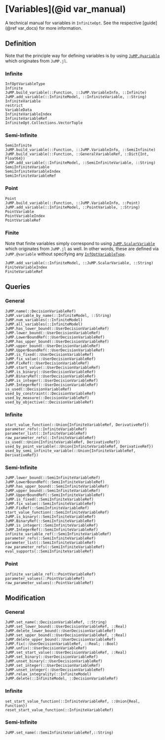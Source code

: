 # [Variables](@id var_manual)
A technical manual for variables in `InfiniteOpt`. See the respective 
[guide](@ref var_docs) for more information.


## Definition
Note that the principle way for defining variables is by using 
[`JuMP.@variable`](https://jump.dev/JuMP.jl/v1/reference/variables/#JuMP.@variable) 
which originates from `JuMP.jl`.

### Infinite
```@docs
InfOptVariableType
Infinite
JuMP.build_variable(::Function, ::JuMP.VariableInfo, ::Infinite)
JuMP.add_variable(::InfiniteModel, ::InfiniteVariable, ::String)
InfiniteVariable
restrict
VariableData
InfiniteVariableIndex
InfiniteVariableRef
InfiniteOpt.Collections.VectorTuple
```

### Semi-Infinite
```@docs
SemiInfinite
JuMP.build_variable(::Function, ::JuMP.VariableInfo, ::SemiInfinite)
JuMP.build_variable(::Function, ::GeneralVariableRef, ::Dict{Int, Float64})
JuMP.add_variable(::InfiniteModel, ::SemiInfiniteVariable, ::String)
SemiInfiniteVariable
SemiInfiniteVariableIndex
SemiInfiniteVariableRef
```

### Point
```@docs
Point
JuMP.build_variable(::Function, ::JuMP.VariableInfo, ::Point)
JuMP.add_variable(::InfiniteModel, ::PointVariable, ::String)
PointVariable
PointVariableIndex
PointVariableRef
```

### Finite 
Note that finite variables simply correspond to using 
[`JuMP.ScalarVariable`](https://jump.dev/JuMP.jl/v1/reference/extensions/#JuMP.ScalarVariable) 
which originates from `JuMP.jl` as well. In other words, these are defined via 
`JuMP.@variable` without specifying any [`InfOptVariableType`](@ref).
```@docs
JuMP.add_variable(::InfiniteModel, ::JuMP.ScalarVariable, ::String)
FiniteVariableIndex
FiniteVariableRef
```

## Queries
### General
```@docs
JuMP.name(::DecisionVariableRef)
JuMP.variable_by_name(::InfiniteModel, ::String)
JuMP.num_variables(::InfiniteModel)
JuMP.all_variables(::InfiniteModel)
JuMP.has_lower_bound(::UserDecisionVariableRef)
JuMP.lower_bound(::UserDecisionVariableRef)
JuMP.LowerBoundRef(::UserDecisionVariableRef)
JuMP.has_upper_bound(::UserDecisionVariableRef)
JuMP.upper_bound(::UserDecisionVariableRef)
JuMP.UpperBoundRef(::UserDecisionVariableRef)
JuMP.is_fixed(::UserDecisionVariableRef)
JuMP.fix_value(::UserDecisionVariableRef)
JuMP.FixRef(::UserDecisionVariableRef)
JuMP.start_value(::UserDecisionVariableRef)
JuMP.is_binary(::UserDecisionVariableRef)
JuMP.BinaryRef(::UserDecisionVariableRef)
JuMP.is_integer(::UserDecisionVariableRef)
JuMP.IntegerRef(::UserDecisionVariableRef)
is_used(::DecisionVariableRef)
used_by_constraint(::DecisionVariableRef)
used_by_measure(::DecisionVariableRef)
used_by_objective(::DecisionVariableRef)
```

### Infinite
```@docs
start_value_function(::Union{InfiniteVariableRef, DerivativeRef})
parameter_refs(::InfiniteVariableRef)
parameter_list(::InfiniteVariableRef)
raw_parameter_refs(::InfiniteVariableRef)
is_used(::Union{InfiniteVariableRef, DerivativeRef})
used_by_point_variable(::Union{InfiniteVariableRef, DerivativeRef})
used_by_semi_infinite_variable(::Union{InfiniteVariableRef, DerivativeRef})
```

### Semi-Infinite
```@docs
JuMP.lower_bound(::SemiInfiniteVariableRef)
JuMP.LowerBoundRef(::SemiInfiniteVariableRef)
JuMP.has_upper_bound(::SemiInfiniteVariableRef)
JuMP.upper_bound(::SemiInfiniteVariableRef)
JuMP.UpperBoundRef(::SemiInfiniteVariableRef)
JuMP.is_fixed(::SemiInfiniteVariableRef)
JuMP.fix_value(::SemiInfiniteVariableRef)
JuMP.FixRef(::SemiInfiniteVariableRef)
start_value_function(::SemiInfiniteVariableRef)
JuMP.is_binary(::SemiInfiniteVariableRef)
JuMP.BinaryRef(::SemiInfiniteVariableRef)
JuMP.is_integer(::SemiInfiniteVariableRef)
JuMP.IntegerRef(::SemiInfiniteVariableRef)
infinite_variable_ref(::SemiInfiniteVariableRef)
parameter_refs(::SemiInfiniteVariableRef)
parameter_list(::SemiInfiniteVariableRef)
raw_parameter_refs(::SemiInfiniteVariableRef)
eval_supports(::SemiInfiniteVariableRef)
```

### Point
```@docs
infinite_variable_ref(::PointVariableRef)
parameter_values(::PointVariableRef)
raw_parameter_values(::PointVariableRef)
```

## Modification
### General
```@docs
JuMP.set_name(::DecisionVariableRef, ::String)
JuMP.set_lower_bound(::UserDecisionVariableRef, ::Real)
JuMP.delete_lower_bound(::UserDecisionVariableRef)
JuMP.set_upper_bound(::UserDecisionVariableRef, ::Real)
JuMP.delete_upper_bound(::UserDecisionVariableRef)
JuMP.fix(::UserDecisionVariableRef, ::Real; ::Bool)
JuMP.unfix(::UserDecisionVariableRef)
JuMP.set_start_value(::UserDecisionVariableRef, ::Real)
JuMP.set_binary(::UserDecisionVariableRef)
JuMP.unset_binary(::UserDecisionVariableRef)
JuMP.set_integer(::UserDecisionVariableRef)
JuMP.unset_integer(::UserDecisionVariableRef)
JuMP.relax_integrality(::InfiniteModel)
JuMP.delete(::InfiniteModel, ::DecisionVariableRef)
```

### Infinite
```@docs
set_start_value_function(::InfiniteVariableRef, ::Union{Real, Function})
reset_start_value_function(::InfiniteVariableRef)
```

### Semi-Infinite
```@docs
JuMP.set_name(::SemiInfiniteVariableRef,::String)
```
